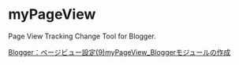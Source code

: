 # myPageView

Page View Tracking Change Tool for Blogger.

<a href="https://p--q.blogspot.com/2016/12/blogger9https.html">Blogger：ページビュー設定(9)myPageView_Bloggerモジュールの作成</a>
